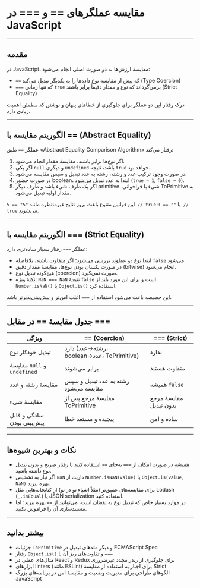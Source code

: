 # مقایسه عملگرهای == و === در JavaScript

---

## مقدمه

در JavaScript، مقایسهٔ ارزش‌ها به دو صورت اصلی انجام می‌شود:  
- `==` که پیش از مقایسه نوع داده‌ها را به یکدیگر تبدیل می‌کند (Type Coercion)  
- `===` که تنها زمانی `true` برمی‌گرداند که نوع و مقدار دقیقاً برابر باشند (Strict Equality)  

درک رفتار این دو عملگر برای جلوگیری از خطاهای پنهان و نوشتن کد مطمئن اهمیت زیادی دارد.

---

## الگوریتم مقایسه با == (Abstract Equality)

عملگر `==` طبق «Abstract Equality Comparison Algorithm» رفتار می‌کند:

1. اگر نوع‌ها برابر باشند، مقایسهٔ مقدار انجام می‌شود.  
2. اگر یکی `null` و دیگری `undefined` باشد، نتیجه `true` خواهد بود.  
3. در صورت وجود ترکیب عدد و رشته، رشته به عدد تبدیل و سپس مقایسه می‌شود.  
4. در صورت حضور boolean، ابتدا به عدد تبدیل می‌شود (`true → 1`, `false → 0`).  
5. اگر یک طرف شیء باشد و طرف دیگر primitive، شیء با فراخوانی ToPrimitive به مقدار اولیه تبدیل می‌شود.  

این قوانین متنوع باعث بروز نتایج غیرمنتظره مانند `"5" == 5 // true` یا `"" == 0 // true` می‌شوند.

---

## الگوریتم مقایسه با === (Strict Equality)

عملگر `===` رفتار بسیار ساده‌تری دارد:

- ابتدا نوع دو عملوند بررسی می‌شود؛ اگر متفاوت باشند، بلافاصله `false` می‌شود.  
- در صورت یکسان بودن نوع‌ها، مقایسهٔ مقدار دقیق (bitwise) انجام می‌شود.  
- هیچ‌گونه تبدیل نوع (coercion) صورت نمی‌گیرد.  
- نکتهٔ ویژه: `NaN === NaN` نتیجهٔ `false` است و برای این مورد باید از `Number.isNaN()` یا `Object.is()` استفاده کرد.  

این خصیصه باعث می‌شود استفاده از `===` اغلب امن‌تر و پیش‌بینی‌پذیرتر باشد.

---

## جدول مقایسهٔ == در مقابل ===

| ویژگی                           | == (Coercion)                               | === (Strict)                     |
|---------------------------------|---------------------------------------------|----------------------------------|
| تبدیل خودکار نوع                | دارد (رشته→عدد، boolean→عدد، ToPrimitive)    | ندارد                            |
| مقایسهٔ `null` و `undefined`    | برابر می‌شوند                             | متفاوت هستند                    |
| مقایسهٔ رشته و عدد              | رشته به عدد تبدیل و سپس مقایسه می‌شود       | همیشه `false`                   |
| مقایسهٔ شیء                     | مقایسهٔ مرجع پس از ToPrimitive             | مقایسهٔ مرجع بدون تبدیل         |
| سادگی و قابل پیش‌بینی بودن      | پیچیده و مستعد خطا                          | ساده و امن                       |

---

## نکات و بهترین شیوه‌ها

- همیشه در صورت امکان از `===` به‌جای `==` استفاده کنید تا رفتار صریح و بدون تبدیل نوع داشته باشید.  
- اگر نیاز به تشخیص `NaN` دارید، از `Number.isNaN(value)` یا `Object.is(value, NaN)` بهره ببرید.  
- برای مقایسه‌های عمیق‌تر (مثلاً اشیاء تو در تو) از کتابخانه‌هایی مثل Lodash (`_.isEqual`) یا JSON serialization استفاده کنید.  
- در موارد بسیار خاص که تبدیل نوع به نفعتان است، می‌توانید از `==` بهره ببرید؛ اما مستندسازی آن را فراموش نکنید.

---

## بیشتر بدانید

- جزئیات `ToPrimitive` و دیگر متدهای تبدیل در ECMAScript Spec  
- رفتار `Object.is()` و تفاوت‌های ریز آن با `===`  
- مثال‌های عملی در React و Redux برای جلوگیری از رندر مجدد غیرضروری  
- ابزارهای linters (مانند ESLint) برای اجبار به استفاده از مقایسهٔ Strict  
- الگوهای طراحی برای مدیریت وضعیت و مقایسهٔ امن در برنامه‌های بزرگ JavaScript


